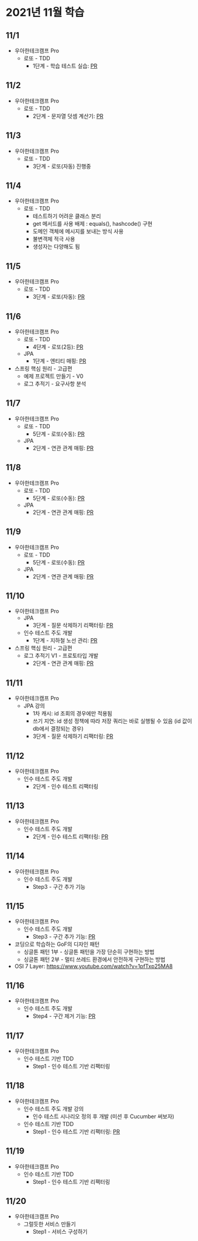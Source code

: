 # 2021년 11월 학습

## 11/1

- 우아한테크캠프 Pro
  - 로또 - TDD
    - 1단계 - 학습 테스트 실습: [PR](https://github.com/next-step/java-lotto-pro/pull/17)

## 11/2

- 우아한테크캠프 Pro
  - 로또 - TDD
    - 2단계 - 문자열 덧셈 계산기: [PR](https://github.com/next-step/java-lotto-pro/pull/71)

## 11/3

- 우아한테크캠프 Pro
  - 로또 - TDD
    - 3단계 - 로또(자동) 진행중

## 11/4

- 우아한테크캠프 Pro
  - 로또 - TDD
    - 테스트하기 어려운 클래스 분리
    - get 메서드를 사용 배제 : equals(), hashcode() 구현
    - 도메인 객체에 메시지를 보내는 방식 사용
    - 불변객체 적극 사용
    - 생성자는 다양해도 됨

## 11/5

- 우아한테크캠프 Pro
  - 로또 - TDD
    - 3단계 - 로또(자동): [PR](https://github.com/next-step/java-lotto-pro/pull/147)

## 11/6

- 우아한테크캠프 Pro
  - 로또 - TDD
    - 4단계 - 로또(2등): [PR](https://github.com/next-step/java-lotto-pro/pull/172)
  - JPA
    - 1단계 - 엔티티 매핑: [PR](https://github.com/next-step/jwp-qna/pull/202)
- 스프링 핵심 원리 - 고급편
  - 예제 프로젝트 만들기 - V0
  - 로그 추적기 - 요구사항 분석

## 11/7

- 우아한테크캠프 Pro
  - 로또 - TDD
    - 5단계 - 로또(수동): [PR](https://github.com/next-step/java-lotto-pro/pull/212)
  - JPA
    - 2단계 - 연관 관계 매핑: [PR](https://github.com/next-step/jwp-qna/pull/204)

## 11/8

- 우아한테크캠프 Pro
  - 로또 - TDD
    - 5단계 - 로또(수동): [PR](https://github.com/next-step/java-lotto-pro/pull/212)
  - JPA
    - 2단계 - 연관 관계 매핑: [PR](https://github.com/next-step/jwp-qna/pull/204)

## 11/9

- 우아한테크캠프 Pro
  - 로또 - TDD
    - 5단계 - 로또(수동): [PR](https://github.com/next-step/java-lotto-pro/pull/212)
  - JPA
    - 2단계 - 연관 관계 매핑: [PR](https://github.com/next-step/jwp-qna/pull/204)

## 11/10

- 우아한테크캠프 Pro
  - JPA
    - 3단계 - 질문 삭제하기 리팩터링: [PR](https://github.com/next-step/jwp-qna/pull/236)
  - 인수 테스트 주도 개발
    - 1단계 - 지하철 노선 관리: [PR](https://github.com/next-step/atdd-subway-admin/pull/359)
- 스프링 핵심 원리 - 고급편
  - 로그 추적기 V1 - 프로토타입 개발
    - 2단계 - 연관 관계 매핑: [PR](https://github.com/next-step/jwp-qna/pull/204)

## 11/11

- 우아한테크캠프 Pro
  - JPA 강의
    - 1차 캐시: id 조회의 경우에만 적용됨
    - 쓰기 지연: id 생성 정책에 따라 저장 쿼리는 바로 실행될 수 있음 (id 값이 db에서 결정되는 경우)
    - 3단계 - 질문 삭제하기 리팩터링: [PR](https://github.com/next-step/jwp-qna/pull/236)

## 11/12

- 우아한테크캠프 Pro
  - 인수 테스트 주도 개발
    - 2단계 - 인수 테스트 리팩터링

## 11/13

- 우아한테크캠프 Pro
  - 인수 테스트 주도 개발
    - 2단계 - 인수 테스트 리팩터링: [PR](https://github.com/next-step/atdd-subway-admin/pull/365)

## 11/14

- 우아한테크캠프 Pro
  - 인수 테스트 주도 개발
    - Step3 - 구간 추가 기능

## 11/15

- 우아한테크캠프 Pro
  - 인수 테스트 주도 개발
    - Step3 - 구간 추가 기능: [PR](https://github.com/next-step/atdd-subway-admin/pull/373)
- 코딩으로 학습하는 GoF의 디자인 패턴
  - 싱글톤 패턴 1부 - 싱글톤 패턴을 가장 단순히 구현하는 방법
  - 싱글톤 패턴 2부 - 멀티 쓰레드 환경에서 안전하게 구현하는 방법
- OSI 7 Layer: <https://www.youtube.com/watch?v=1pfTxp25MA8>

## 11/16

- 우아한테크캠프 Pro
  - 인수 테스트 주도 개발
    - Step4 - 구간 제거 기능: [PR](https://github.com/next-step/atdd-subway-admin/pull/385)

## 11/17

- 우아한테크캠프 Pro
  - 인수 테스트 기반 TDD
    - Step1 - 인수 테스트 기반 리팩터링

## 11/18

- 우아한테크캠프 Pro
  - 인수 테스트 주도 개발 강의
    - 인수 테스트 시나리오 정의 후 개발 (미션 후 Cucumber 써보자)
  - 인수 테스트 기반 TDD
    - Step1 - 인수 테스트 기반 리팩터링: [PR](https://github.com/next-step/atdd-subway-service/pull/313)

## 11/19

- 우아한테크캠프 Pro
  - 인수 테스트 기반 TDD
    - Step1 - 인수 테스트 기반 리팩터링

## 11/20

- 우아한테크캠프 Pro
  - 그럴듯한 서비스 만들기
    - Step1 - 서비스 구성하기
